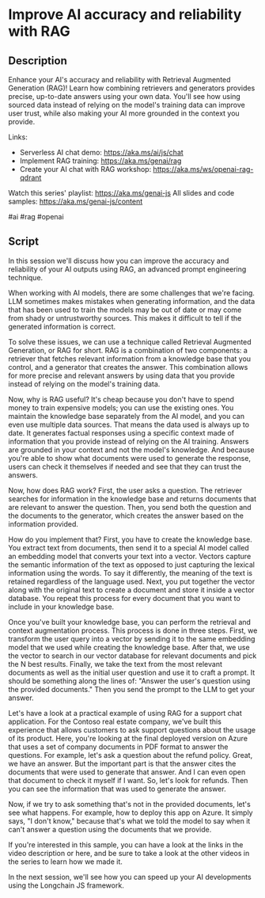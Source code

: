 # Improve AI accuracy and reliability with RAG

## Description

Enhance your AI's accuracy and reliability with Retrieval Augmented Generation (RAG)! Learn how combining retrievers and generators provides precise, up-to-date answers using your own data. You'll see how using sourced data instead of relying on the model's training data can improve user trust, while also making your AI more grounded in the context you provide.

Links:
- Serverless AI chat demo: https://aka.ms/ai/js/chat
- Implement RAG training: https://aka.ms/genai/rag
- Create your AI chat with RAG workshop: https://aka.ms/ws/openai-rag-qdrant

Watch this series' playlist: https://aka.ms/genai-js
All slides and code samples: https://aka.ms/genai-js/content

#ai #rag #openai

## Script

In this session we'll discuss how you can improve the accuracy and reliability of your AI outputs using RAG, an advanced prompt engineering technique.

When working with AI models, there are some challenges that we're facing. LLM sometimes makes mistakes when generating information, and the data that has been used to train the models may be out of date or may come from shady or untrustworthy sources. This makes it difficult to tell if the generated information is correct.

To solve these issues, we can use a technique called Retrieval Augmented Generation, or RAG for short. RAG is a combination of two components: a retriever that fetches relevant information from a knowledge base that you control, and a generator that creates the answer. This combination allows for more precise and relevant answers by using data that you provide instead of relying on the model's training data.

Now, why is RAG useful? It's cheap because you don't have to spend money to train expensive models; you can use the existing ones. You maintain the knowledge base separately from the AI model, and you can even use multiple data sources. That means the data used is always up to date. It generates factual responses using a specific context made of information that you provide instead of relying on the AI training. Answers are grounded in your context and not the model's knowledge. And because you're able to show what documents were used to generate the response, users can check it themselves if needed and see that they can trust the answers.

Now, how does RAG work? First, the user asks a question. The retriever searches for information in the knowledge base and returns documents that are relevant to answer the question. Then, you send both the question and the documents to the generator, which creates the answer based on the information provided.

How do you implement that? First, you have to create the knowledge base. You extract text from documents, then send it to a special AI model called an embedding model that converts your text into a vector. Vectors capture the semantic information of the text as opposed to just capturing the lexical information using the words. To say it differently, the meaning of the text is retained regardless of the language used. Next, you put together the vector along with the original text to create a document and store it inside a vector database. You repeat this process for every document that you want to include in your knowledge base.

Once you've built your knowledge base, you can perform the retrieval and context augmentation process. This process is done in three steps. First, we transform the user query into a vector by sending it to the same embedding model that we used while creating the knowledge base. After that, we use the vector to search in our vector database for relevant documents and pick the N best results. Finally, we take the text from the most relevant documents as well as the initial user question and use it to craft a prompt. It should be something along the lines of: "Answer the user's question using the provided documents." Then you send the prompt to the LLM to get your answer.

Let's have a look at a practical example of using RAG for a support chat application. For the Contoso real estate company, we've built this experience that allows customers to ask support questions about the usage of its product. Here, you're looking at the final deployed version on Azure that uses a set of company documents in PDF format to answer the questions. For example, let's ask a question about the refund policy. Great, we have an answer. But the important part is that the answer cites the documents that were used to generate that answer. And I can even open that document to check it myself if I want. So, let's look for refunds. Then you can see the information that was used to generate the answer.

Now, if we try to ask something that's not in the provided documents, let's see what happens. For example, how to deploy this app on Azure. It simply says, "I don't know," because that's what we told the model to say when it can't answer a question using the documents that we provide.

If you're interested in this sample, you can have a look at the links in the video description or here, and be sure to take a look at the other videos in the series to learn how we made it.

In the next session, we'll see how you can speed up your AI developments using the Longchain JS framework.
